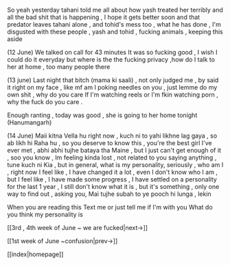 So yeah yesterday tahani told me all about how yash treated her terribly and all the bad shit that is happening , I hope it gets better soon and that predator leaves tahani alone , and tohid's mess too , what he has done , I'm disgusted with these people , yash and tohid , fucking animals , keeping this aside 

(12 June)
We talked on call for 43 minutes
It was so fucking good , I wish I could do it everyday but where is the the fucking privacy ,how do I talk to her at home , too many people there 

(13 june)
 Last night that bitch (mama ki saali) , not only judged me , by said it right on my face , like mf am I poking needles on you , just lemme do my own shit , why do you care If I'm watching reels or I'm fkin watching porn , why the fuck do you care .

Enough ranting , today was good , she is going to her home tonight (Hanumangarh)

(14 June)
Maii kitna Vella hu right now , kuch ni to yahi likhne lag gaya , so ab likh hi Raha hu , so you deserve to know this , you're the best girl I've ever met , abhi abhi tujhe bataya tha Maine , but I just can't get enough of it , soo you know , Im feeling kinda lost , not related to you saying anything , tune kuch ni Kia , but in general, what is my personality, seriously , who am I , right now I feel like , I have changed it a lot , even I don't know who I am , but I feel like , I have made some progress , I have settled on a personality for the last 1 year , I still don't know what it is , but it's something , only one way to find out , asking you, Mai tujhe subah to ye pooch hi lunga , lekin

When you are reading this
Text me or just tell me if I'm with you 
What do you think my personality is 

[[3rd , 4th week of June ~ we are fucked|next->]]

[[1st week of June ~confusion|prev->]]

[[index|homepage]]